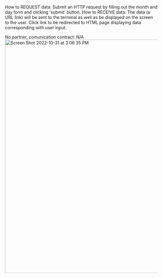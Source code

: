How to REQUEST data: Submit an HTTP request by filling out the month and day form and clicking 'submit' button. 
How to RECEIVE data: The data (a URL link) will be sent to the terminal as well as be displayed on the screen to the user. Click link to be redirected to HTML page displaying data corresponding with user input. 

No partner, comunication contract: N/A
<img width="770" alt="Screen Shot 2022-10-31 at 3 06 35 PM" src="https://user-images.githubusercontent.com/73872194/200602416-b6759831-05d5-4911-b463-21ca3951e210.png">
